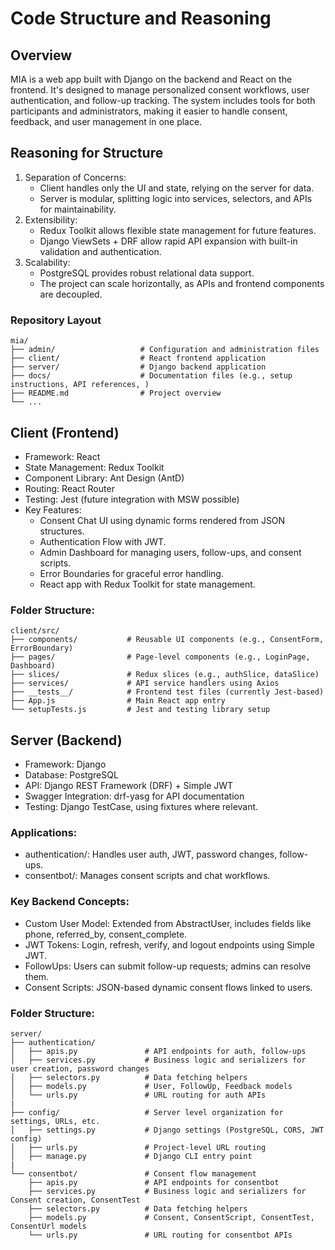 # Code Structure and Reasoning

## Overview
MIA is a web app built with Django on the backend and React on the frontend. It's designed to manage personalized consent workflows, user authentication, and follow-up tracking. The system includes tools for both participants and administrators, making it easier to handle consent, feedback, and user management in one place.

## Reasoning for Structure
1. Separation of Concerns:
    - Client handles only the UI and state, relying on the server for data.
    - Server is modular, splitting logic into services, selectors, and APIs for maintainability.
2. Extensibility:
    - Redux Toolkit allows flexible state management for future features.
    - Django ViewSets + DRF allow rapid API expansion with built-in validation and authentication.
3. Scalability:
    - PostgreSQL provides robust relational data support.
    - The project can scale horizontally, as APIs and frontend components are decoupled.

### Repository Layout
``` 
mia/
├── admin/                   # Configuration and administration files
├── client/                  # React frontend application
├── server/                  # Django backend application
├── docs/                    # Documentation files (e.g., setup instructions, API references, )
├── README.md                # Project overview
└── ...
```

## Client (Frontend)
- Framework: React
- State Management: Redux Toolkit
- Component Library: Ant Design (AntD)
- Routing: React Router
- Testing: Jest (future integration with MSW possible)
- Key Features:
    - Consent Chat UI using dynamic forms rendered from JSON structures.
    - Authentication Flow with JWT.
    - Admin Dashboard for managing users, follow-ups, and consent scripts.
    - Error Boundaries for graceful error handling.
    - React app with Redux Toolkit for state management. 

### Folder Structure:
```
client/src/
├── components/           # Reusable UI components (e.g., ConsentForm, ErrorBoundary)
├── pages/                # Page-level components (e.g., LoginPage, Dashboard)
├── slices/               # Redux slices (e.g., authSlice, dataSlice)
├── services/             # API service handlers using Axios
├── __tests__/            # Frontend test files (currently Jest-based)
├── App.js                # Main React app entry
└── setupTests.js         # Jest and testing library setup
```

## Server (Backend)
- Framework: Django
- Database: PostgreSQL
- API: Django REST Framework (DRF) + Simple JWT
- Swagger Integration: drf-yasg for API documentation
- Testing: Django TestCase, using fixtures where relevant.

### Applications:
- authentication/: Handles user auth, JWT, password changes, follow-ups.
- consentbot/: Manages consent scripts and chat workflows.

### Key Backend Concepts:
- Custom User Model: Extended from AbstractUser, includes fields like phone, referred_by, consent_complete.
- JWT Tokens: Login, refresh, verify, and logout endpoints using Simple JWT.
- FollowUps: Users can submit follow-up requests; admins can resolve them.
- Consent Scripts: JSON-based dynamic consent flows linked to users.

### Folder Structure:
```
server/
├── authentication/
│   ├── apis.py               # API endpoints for auth, follow-ups
│   ├── services.py           # Business logic and serializers for user creation, password changes
│   ├── selectors.py          # Data fetching helpers
│   ├── models.py             # User, FollowUp, Feedback models
│   └── urls.py               # URL routing for auth APIs
|
├── config/                   # Server level organization for settings, URLs, etc.
│   ├── settings.py           # Django settings (PostgreSQL, CORS, JWT config)
│   ├── urls.py               # Project-level URL routing
│   ├── manage.py             # Django CLI entry point
|
└── consentbot/               # Consent flow management
    ├── apis.py               # API endpoints for consentbot
    ├── services.py           # Business logic and serializers for Consent creation, ConsentTest
    ├── selectors.py          # Data fetching helpers
    ├── models.py             # Consent, ConsentScript, ConsentTest, ConsentUrl models
    └── urls.py               # URL routing for consentbot APIs

```


